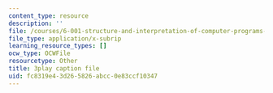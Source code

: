 ```yaml
---
content_type: resource
description: ''
file: /courses/6-001-structure-and-interpretation-of-computer-programs-spring-2005/fc8319e43d265826abcc0e83ccf10347_TqO6V3qR9Ws.vtt
file_type: application/x-subrip
learning_resource_types: []
ocw_type: OCWFile
resourcetype: Other
title: 3play caption file
uid: fc8319e4-3d26-5826-abcc-0e83ccf10347
---
```

